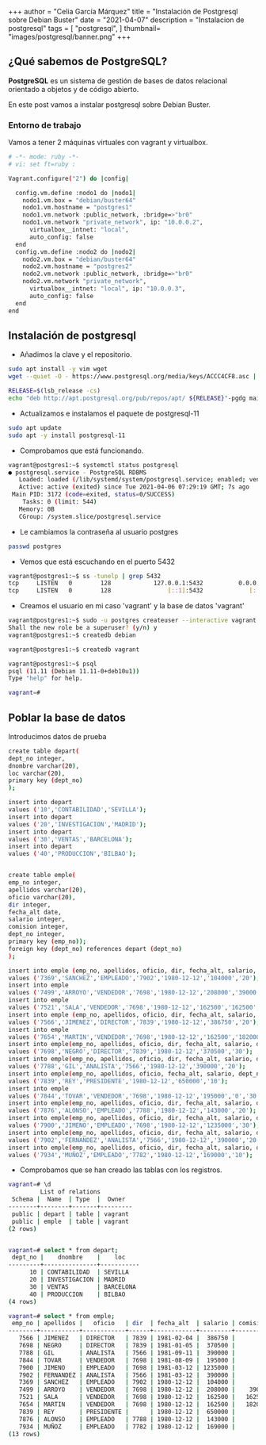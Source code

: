 +++
author = "Celia García Márquez"
title = "Instalación de Postgresql sobre Debian Buster"
date = "2021-04-07"
description = "Instalacion de postgresql"
tags = [
    "postgresql",
]
thumbnail= "images/postgresql/banner.png"
+++

## ¿Qué sabemos de PostgreSQL?

**PostgreSQL** es un sistema de gestión de bases de datos relacional orientado a objetos y de código abierto.

En este post vamos a instalar postgresql sobre Debian Buster.

### Entorno de trabajo 

Vamos a tener 2 máquinas virtuales con vagrant y virtualbox.

```sh
# -*- mode: ruby -*-
# vi: set ft=ruby :

Vagrant.configure("2") do |config|

  config.vm.define :nodo1 do |nodo1|
    nodo1.vm.box = "debian/buster64"
    nodo1.vm.hostname = "postgres1"
    nodo1.vm.network :public_network, :bridge=>"br0"
    nodo1.vm.network "private_network", ip: "10.0.0.2",
      virtualbox__intnet: "local",
      auto_config: false
  end
  config.vm.define :nodo2 do |nodo2|
    nodo2.vm.box = "debian/buster64"
    nodo2.vm.hostname = "postgres2"
    nodo2.vm.network :public_network, :bridge=>"br0"
    nodo2.vm.network "private_network",
      virtualbox__intnet: "local", ip: "10.0.0.3",
      auto_config: false
  end
end
```

## Instalación de postgresql 

* Añadimos la clave y el repositorio.

```sh
sudo apt install -y vim wget
wget --quiet -O - https://www.postgresql.org/media/keys/ACCC4CF8.asc | sudo apt-key add -
```
```sh
RELEASE=$(lsb_release -cs)
echo "deb http://apt.postgresql.org/pub/repos/apt/ ${RELEASE}"-pgdg main | sudo tee  /etc/apt/sources.list.d/pgdg.list
```

* Actualizamos e instalamos el paquete de postgresql-11

```sh
sudo apt update
sudo apt -y install postgresql-11
```
* Comprobamos que está funcionando.

```sh
vagrant@postgres1:~$ systemctl status postgresql
● postgresql.service - PostgreSQL RDBMS
   Loaded: loaded (/lib/systemd/system/postgresql.service; enabled; vendor preset: enabled)
   Active: active (exited) since Tue 2021-04-06 07:29:19 GMT; 7s ago
 Main PID: 3172 (code=exited, status=0/SUCCESS)
    Tasks: 0 (limit: 544)
   Memory: 0B
   CGroup: /system.slice/postgresql.service

```
*  Le cambiamos la contraseña al usuario postgres

```sh
passwd postgres
```

* Vemos que está escuchando en el puerto 5432

```sh
vagrant@postgres1:~$ ss -tunelp | grep 5432
tcp     LISTEN   0        128            127.0.0.1:5432          0.0.0.0:*       uid:106 ino:22460 sk:4 <->                                                     
tcp     LISTEN   0        128                [::1]:5432             [::]:*       uid:106 ino:22459 sk:6 v6only:1 <->    
```

* Creamos el usuario en mi caso 'vagrant' y la base de datos 'vagrant'

```sh
vagrant@postgres1:~$ sudo -u postgres createuser --interactive vagrant
Shall the new role be a superuser? (y/n) y
vagrant@postgres1:~$ createdb debian

vagrant@postgres1:~$ createdb vagrant

vagrant@postgres1:~$ psql
psql (11.11 (Debian 11.11-0+deb10u1))
Type "help" for help.

vagrant=# 

```

## Poblar la base de datos 

Introducimos datos de prueba

```sh
create table depart(
dept_no integer,
dnombre varchar(20),
loc varchar(20),
primary key (dept_no)
);

insert into depart
values ('10','CONTABILIDAD','SEVILLA');
insert into depart
values ('20','INVESTIGACION','MADRID');
insert into depart
values ('30','VENTAS','BARCELONA');
insert into depart
values ('40','PRODUCCION','BILBAO');


create table emple(
emp_no integer,
apellidos varchar(20),
oficio varchar(20),
dir integer,
fecha_alt date,
salario integer,
comision integer,
dept_no integer,
primary key (emp_no));
foreign key (dept_no) references depart (dept_no)
);

insert into emple (emp_no, apellidos, oficio, dir, fecha_alt, salario, dept_no)
values ('7369','SANCHEZ','EMPLEADO','7902','1980-12-12','104000','20');
insert into emple
values ('7499','ARROYO','VENDEDOR','7698','1980-12-12','208000','39000','30');
insert into emple
values ('7521','SALA','VENDEDOR','7698','1980-12-12','162500','162500','30');
insert into emple (emp_no, apellidos, oficio, dir, fecha_alt, salario, dept_no)
values ('7566','JIMENEZ','DIRECTOR','7839','1980-12-12','386750','20');
insert into emple
values ('7654','MARTIN','VENDEDOR','7698','1980-12-12','162500','182000','30');
insert into emple(emp_no, apellidos, oficio, dir, fecha_alt, salario, dept_no)
values ('7698','NEGRO','DIRECTOR','7839','1980-12-12','370500','30');
insert into emple(emp_no, apellidos, oficio, dir, fecha_alt, salario, dept_no)
values ('7788','GIL','ANALISTA','7566','1980-12-12','390000','20');
insert into emple(emp_no, apellidos, oficio, fecha_alt, salario, dept_no)
values ('7839','REY','PRESIDENTE','1980-12-12','650000','10');
insert into emple
values ('7844','TOVAR','VENDEDOR','7698','1980-12-12','195000','0','30');
insert into emple(emp_no, apellidos, oficio, dir, fecha_alt, salario, dept_no)
values ('7876','ALONSO','EMPLEADO','7788','1980-12-12','143000','20');
insert into emple(emp_no, apellidos, oficio, dir, fecha_alt, salario, dept_no)
values ('7900','JIMENO','EMPLEADO','7698','1980-12-12','1235000','30');
insert into emple(emp_no, apellidos, oficio, dir, fecha_alt, salario, dept_no)
values ('7902','FERNANDEZ','ANALISTA','7566','1980-12-12','390000','20');
insert into emple(emp_no, apellidos, oficio, dir, fecha_alt, salario, dept_no)
values ('7934','MUÑOZ','EMPLEADO','7782','1980-12-12','169000','10');


```

* Comprobamos que se han creado las tablas con los registros.


```sh
vagrant=# \d
         List of relations
 Schema |  Name  | Type  |  Owner  
--------+--------+-------+---------
 public | depart | table | vagrant
 public | emple  | table | vagrant
(2 rows)


vagrant=# select * from depart;
 dept_no |    dnombre    |    loc    
---------+---------------+-----------
      10 | CONTABILIDAD  | SEVILLA
      20 | INVESTIGACION | MADRID
      30 | VENTAS        | BARCELONA
      40 | PRODUCCION    | BILBAO
(4 rows)

vagrant=# select * from emple;
 emp_no | apellidos |   oficio   | dir  | fecha_alt  | salario | comision | dept_no 
--------+-----------+------------+------+------------+---------+----------+---------
   7566 | JIMENEZ   | DIRECTOR   | 7839 | 1981-02-04 |  386750 |          |      20
   7698 | NEGRO     | DIRECTOR   | 7839 | 1981-01-05 |  370500 |          |      30
   7788 | GIL       | ANALISTA   | 7566 | 1981-09-11 |  390000 |          |      20
   7844 | TOVAR     | VENDEDOR   | 7698 | 1981-08-09 |  195000 |        0 |      30
   7900 | JIMENO    | EMPLEADO   | 7698 | 1981-03-12 | 1235000 |          |      30
   7902 | FERNANDEZ | ANALISTA   | 7566 | 1981-03-12 |  390000 |          |      20
   7369 | SANCHEZ   | EMPLEADO   | 7902 | 1980-12-12 |  104000 |          |      20
   7499 | ARROYO    | VENDEDOR   | 7698 | 1980-12-12 |  208000 |    39000 |      30
   7521 | SALA      | VENDEDOR   | 7698 | 1980-12-12 |  162500 |   162500 |      30
   7654 | MARTIN    | VENDEDOR   | 7698 | 1980-12-12 |  162500 |   182000 |      30
   7839 | REY       | PRESIDENTE |      | 1980-12-12 |  650000 |          |      10
   7876 | ALONSO    | EMPLEADO   | 7788 | 1980-12-12 |  143000 |          |      20
   7934 | MUÑOZ     | EMPLEADO   | 7782 | 1980-12-12 |  169000 |          |      10
(13 rows)

```

